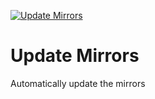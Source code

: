 [![Update Mirrors](https://github.com/primesearch/Update-Mirrors/actions/workflows/update.yml/badge.svg?branch=main)](https://github.com/primesearch/Update-Mirrors/actions/workflows/update.yml)

# Update Mirrors
Automatically update the mirrors
